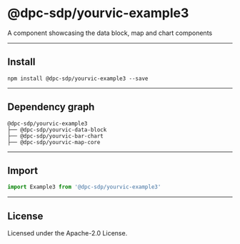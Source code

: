 # @dpc-sdp/yourvic-example3

A component showcasing the data block, map and chart components

--------------------------------------------------------------------------------

## Install

```shell
npm install @dpc-sdp/yourvic-example3 --save
```

--------------------------------------------------------------------------------

## Dependency graph

```shell
@dpc-sdp/yourvic-example3
├── @dpc-sdp/yourvic-data-block
├── @dpc-sdp/yourvic-bar-chart
├── @dpc-sdp/yourvic-map-core
```

--------------------------------------------------------------------------------

## Import

```js
import Example3 from '@dpc-sdp/yourvic-example3'
```

--------------------------------------------------------------------------------

## License

Licensed under the Apache-2.0 License.

<!-- /GENERATED_DOCS -->
